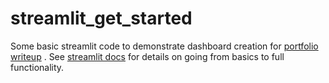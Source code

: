 # streamlit_get_started

Some basic streamlit code to demonstrate dashboard creation for <a href="https://www.danielwoolcott.info/projects/streamlit_dashboards">portfolio writeup</a> . See <a href="https://docs.streamlit.io/en/stable/api.html">streamlit docs</a> for details on going from basics to full functionality.

